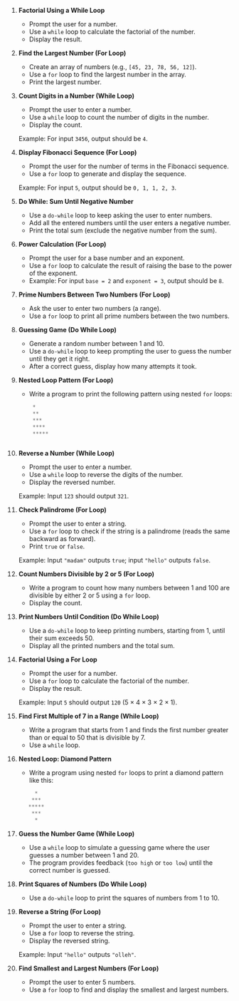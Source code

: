 1. **Factorial Using a While Loop**
   - Prompt the user for a number.
   - Use a `while` loop to calculate the factorial of the number.
   - Display the result.

2. **Find the Largest Number (For Loop)**
   - Create an array of numbers (e.g., `[45, 23, 78, 56, 12]`).
   - Use a `for` loop to find the largest number in the array.
   - Print the largest number.

3. **Count Digits in a Number (While Loop)**
   - Prompt the user to enter a number.
   - Use a `while` loop to count the number of digits in the number.
   - Display the count.
   
   Example: For input `3456`, output should be `4`.

4. **Display Fibonacci Sequence (For Loop)**
   - Prompt the user for the number of terms in the Fibonacci sequence.
   - Use a `for` loop to generate and display the sequence.
   
   Example: For input `5`, output should be `0, 1, 1, 2, 3`.

5. **Do While: Sum Until Negative Number**
   - Use a `do-while` loop to keep asking the user to enter numbers.
   - Add all the entered numbers until the user enters a negative number.
   - Print the total sum (exclude the negative number from the sum).

6. **Power Calculation (For Loop)**
   - Prompt the user for a base number and an exponent.
   - Use a `for` loop to calculate the result of raising the base to the power of the exponent.
   - Example: For input `base = 2` and `exponent = 3`, output should be `8`.

7. **Prime Numbers Between Two Numbers (For Loop)**
   - Ask the user to enter two numbers (a range).
   - Use a `for` loop to print all prime numbers between the two numbers.

8. **Guessing Game (Do While Loop)**
   - Generate a random number between 1 and 10.
   - Use a `do-while` loop to keep prompting the user to guess the number until they get it right.
   - After a correct guess, display how many attempts it took.

9. **Nested Loop Pattern (For Loop)**
   - Write a program to print the following pattern using nested `for` loops:
   
       ```javascript
        *
        **
        ***
        ****
        *****
    ```

10. **Reverse a Number (While Loop)**
    - Prompt the user to enter a number.
    - Use a `while` loop to reverse the digits of the number.
    - Display the reversed number.
    
    Example: Input `123` should output `321`.

11. **Check Palindrome (For Loop)**
    - Prompt the user to enter a string.
    - Use a `for` loop to check if the string is a palindrome (reads the same backward as forward).
    - Print `true` or `false`.
    
    Example: Input `"madam"` outputs `true`; input `"hello"` outputs `false`.

12. **Count Numbers Divisible by 2 or 5 (For Loop)**
    - Write a program to count how many numbers between 1 and 100 are divisible by either 2 or 5 using a `for` loop.
    - Display the count.

13. **Print Numbers Until Condition (Do While Loop)**
    - Use a `do-while` loop to keep printing numbers, starting from 1, until their sum exceeds 50.
    - Display all the printed numbers and the total sum.

14. **Factorial Using a For Loop**
    - Prompt the user for a number.
    - Use a `for` loop to calculate the factorial of the number.
    - Display the result.
    
    Example: Input `5` should output `120` (5 × 4 × 3 × 2 × 1).

15. **Find First Multiple of 7 in a Range (While Loop)**
    - Write a program that starts from 1 and finds the first number greater than or equal to 50 that is divisible by 7.
    - Use a `while` loop.

16. **Nested Loop: Diamond Pattern**
    - Write a program using nested `for` loops to print a diamond pattern like this:
    
    ```javascript
         *
        ***
       *****
        ***
         *
    ```

17. **Guess the Number Game (While Loop)**
    - Use a `while` loop to simulate a guessing game where the user guesses a number between 1 and 20.
    - The program provides feedback (`too high` or `too low`) until the correct number is guessed.

18. **Print Squares of Numbers (Do While Loop)**
    - Use a `do-while` loop to print the squares of numbers from 1 to 10.

19. **Reverse a String (For Loop)**
    - Prompt the user to enter a string.
    - Use a `for` loop to reverse the string.
    - Display the reversed string.
    
    Example: Input `"hello"` outputs `"olleh"`.

20. **Find Smallest and Largest Numbers (For Loop)**
    - Prompt the user to enter 5 numbers.
    - Use a `for` loop to find and display the smallest and largest numbers.